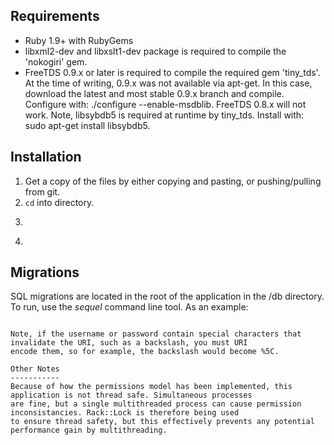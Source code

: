 
Requirements
------------
* Ruby 1.9+ with RubyGems
* libxml2-dev and libxslt1-dev package is required to compile the 'nokogiri' gem.
* FreeTDS 0.9.x or later is required to compile the required gem 'tiny_tds'. At the time of writing, 0.9.x was not
  available via apt-get. In this case, download the latest and most stable 0.9.x branch and compile. Configure with:
  ./configure --enable-msdblib. FreeTDS 0.8.x will not work. Note, libsybdb5 is required at runtime by tiny_tds.
  Install with: sudo apt-get install libsybdb5.
  
Installation
------------
1) Get a copy of the files by either copying and pasting, or pushing/pulling from git.
2) `cd` into directory.
3) ```gem install bundler
4) ```bundle install

Migrations
----------
SQL migrations are located in the root of the application in the /db directory. To run, use the _sequel_ command line
tool. As an example:

```sequel -m /db "tinytds://server.trc.local/database?username=username&password=password"

Note, if the username or password contain special characters that invalidate the URI, such as a backslash, you must URI
encode them, so for example, the backslash would become %5C.

Other Notes
-----------
Because of how the permissions model has been implemented, this application is not thread safe. Simultaneous processes
are fine, but a single multithreaded process can cause permission inconsistancies. Rack::Lock is therefore being used
to ensure thread safety, but this effectively prevents any potential performance gain by multithreading.
